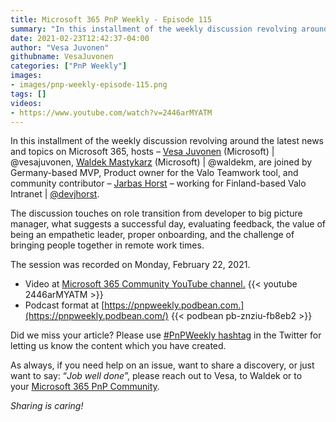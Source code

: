 ```yaml
---
title: Microsoft 365 PnP Weekly - Episode 115
summary: "In this installment of the weekly discussion revolving around the latest news and topics on Microsoft 365, hosts – Vesa Juvonen (Microsoft), Waldek Mastykarz (Microsoft), are joined by Germany-based MVP, Product owner for the Valo Teamwork tool, and community contributor – Jarbas Horst – working for Finland-based Valo Intranet"
date: 2021-02-23T12:42:37-04:00
author: "Vesa Juvonen"
githubname: VesaJuvonen
categories: ["PnP Weekly"]
images:
- images/pnp-weekly-episode-115.png
tags: []
videos:
- https://www.youtube.com/watch?v=2446arMYATM
---
```


In this installment of the weekly discussion revolving around the latest news and topics on Microsoft 365, hosts – [Vesa Juvonen](http://twitter.com/vesajuvonen) (Microsoft) | @vesajuvonen, [Waldek Mastykarz](http://twitter.com/waldekm) (Microsoft) | @waldekm, are joined by Germany-based MVP, Product owner for the Valo Teamwork tool, and community contributor – [Jarbas Horst](http://twitter.com/devjhorst) – working for Finland-based Valo Intranet | [@devjhorst](/t5/user/viewprofilepage/user-id/578429).   

The discussion touches on role transition from developer to big picture manager, what suggests a successful day, evaluating feedback, the value of being an empathetic leader, proper onboarding, and the challenge of bringing people together in remote work times.

The session was recorded on Monday, February 22, 2021.

*   Video at [Microsoft 365 Community YouTube channel.](https://aka.ms/m365pnp-videos)
    {{< youtube 2446arMYATM >}}
*   Podcast format at [https://pnpweekly.podbean.com.](https://pnpweekly.podbean.com/) 
    {{< podbean pb-znziu-fb8eb2 >}}

Did we miss your article? Please use [#PnPWeekly hashtag](https://twitter.com/search?q=%23pnpweekly) in the Twitter for letting us know the content which you have created. 

As always, if you need help on an issue, want to share a discovery, or just want to say: “_Job well done_”, please reach out to Vesa, to Waldek or to your [Microsoft 365 PnP Community](https://aka.ms/m365pnp).

_Sharing is caring!_
